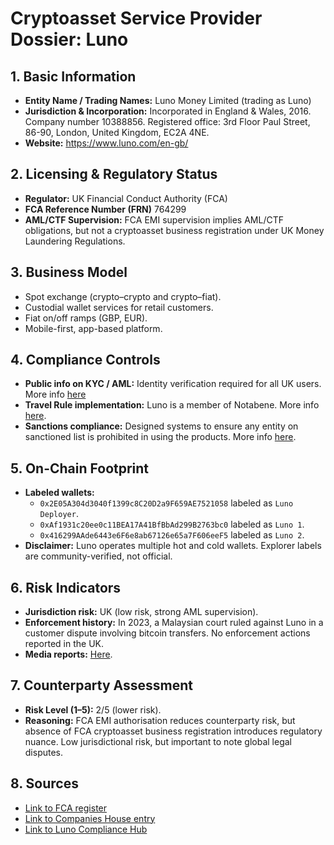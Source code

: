 # Cryptoasset Service Provider Dossier: Luno

## 1. Basic Information
- **Entity Name / Trading Names:** Luno Money Limited (trading as Luno)
- **Jurisdiction & Incorporation:** Incorporated in England & Wales, 2016. Company number 10388856. Registered office: 3rd Floor Paul Street, 86-90, London, United Kingdom, EC2A 4NE.
- **Website:** https://www.luno.com/en-gb/

## 2. Licensing & Regulatory Status
- **Regulator:** UK Financial Conduct Authority (FCA)
- **FCA Reference Number (FRN)** 764299
- **AML/CTF Supervision:** FCA EMI supervision implies AML/CTF obligations, but not a cryptoasset business registration under UK Money Laundering Regulations.

## 3. Business Model
- Spot exchange (crypto–crypto and crypto–fiat).
- Custodial wallet services for retail customers.
- Fiat on/off ramps (GBP, EUR).
- Mobile-first, app-based platform.

## 4. Compliance Controls
- **Public info on KYC / AML:** Identity verification required for all UK users. More info [here](https://www.luno.com/en-gb/legal/compliance)
- **Travel Rule implementation:** Luno is a member of Notabene. More info [here](https://www.luno.com/en-gb/legal/travel-rule).
- **Sanctions compliance:** Designed systems to ensure any entity on sanctioned list is prohibited in using the products. More info [here](https://www.luno.com/en-gb/legal/compliance).

## 5. On-Chain Footprint
- **Labeled wallets:**  
  - `0x2E05A304d3040f1399c8C20D2a9F659AE7521058` labeled as `Luno Deployer`.
  - `0xAf1931c20ee0c11BEA17A41BfBbAd299B2763bc0` labeled as `Luno 1`.
  - `0x416299AAde6443e6F6e8ab67126e65a7F606eeF5` labeled as `Luno 2`.
- **Disclaimer:** Luno operates multiple hot and cold wallets. Explorer labels are community-verified, not official.

## 6. Risk Indicators
- **Jurisdiction risk:** UK (low risk, strong AML supervision).
- **Enforcement history:** In 2023, a Malaysian court ruled against Luno in a customer dispute involving bitcoin transfers. No enforcement actions reported in the UK.
- **Media reports:**  [Here](https://malaysia.news.yahoo.com/major-ruling-malaysian-man-wins-230000514.html?guccounter=1&guce_referrer=aHR0cHM6Ly93d3cuZ29vZ2xlLmNvbS8&guce_referrer_sig=AQAAAD3OjDTv7Feh8Q4Dp_HYqGndGN3gKRfbcxUSQi9PbYMRkYvgRMkAIqbcUPBF_VsPJ4zb_ZBjaihiM8i5SQq6EYfmCfgLWFC3P4CqbAKeVlGnUcEdQZ_raAG6pbfKtV2dz7rePkagb7bp3aTIHAxaHyP1ax9xAkW4mZXX2ChNO2_D).

## 7. Counterparty Assessment
- **Risk Level (1–5):** 2/5 (lower risk).
- **Reasoning:**  FCA EMI authorisation reduces counterparty risk, but absence of FCA cryptoasset business registration introduces regulatory nuance. Low jurisdictional risk, but important to note global legal disputes.

## 8. Sources
- [Link to FCA register](https://register.fca.org.uk/s/firm?id=001b000003YDzVLAA1)
- [Link to Companies House entry](https://find-and-update.company-information.service.gov.uk/company/10388856)
- [Link to Luno Compliance Hub](https://www.luno.com/en-gb/legal/compliance)
